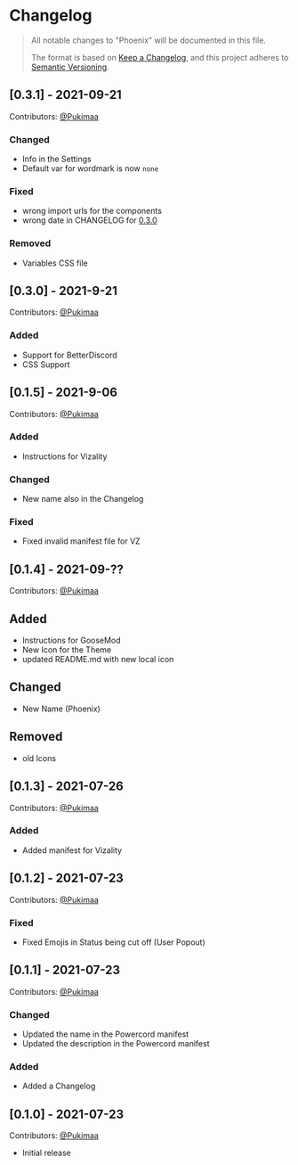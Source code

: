 # Changelog
>All notable changes to "Phoenix" will be documented in this file.
>
>The format is based on [Keep a Changelog](https://keepachangelog.com/en/1.0.0/),
and this project adheres to [Semantic Versioning](https://semver.org/spec/v2.0.0.html).

## [0.3.1] - 2021-09-21
Contributors: [@Pukimaa](https://github.com/Pukimaa)
### Changed
- Info in the Settings
- Default var for wordmark is now `none`
### Fixed
- wrong import urls for the components
- wrong date in CHANGELOG for [0.3.0](#030---2021-9-21)
### Removed
- Variables CSS file

## [0.3.0] - 2021-9-21
Contributors: [@Pukimaa](https://github.com/Pukimaa)
### Added
- Support for BetterDiscord
- CSS Support

## [0.1.5] - 2021-9-06
Contributors:
[@Pukimaa](https://github.com/Pukimaa)
### Added
- Instructions for Vizality
### Changed
- New name also in the Changelog
### Fixed
- Fixed invalid manifest file for VZ

## [0.1.4] - 2021-09-??
Contributors:
[@Pukimaa](https://github.com/Pukimaa)
## Added
- Instructions for GooseMod
- New Icon for the Theme
- updated README.md with new local icon
## Changed
- New Name (Phoenix)
## Removed
- old Icons

## [0.1.3] - 2021-07-26
Contributors: [@Pukimaa](https://github.com/Pukimaa)
### Added
- Added manifest for Vizality

## [0.1.2] - 2021-07-23
Contributors: [@Pukimaa](https://github.com/Pukimaa)
### Fixed
- Fixed Emojis in Status being cut off (User Popout)

## [0.1.1] - 2021-07-23
Contributors: [@Pukimaa](https://github.com/Pukimaa)
### Changed
- Updated the name in the Powercord manifest
- Updated the description in the Powercord manifest
### Added
- Added a Changelog

## [0.1.0] - 2021-07-23
Contributors: [@Pukimaa](https://github.com/Pukimaa)
- Initial release